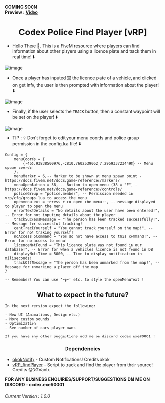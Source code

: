 **COMING SOON**
<br>
**Preview : [Video](https://youtu.be/XBZ9XU-3Qck)**

<h1 align="center">Codex Police Find Player [vRP] </h1>

* Hello There 👋. This is a FiveM resource where players can find information about other players using a licence plate and track them in real time! ⬇️

![image](https://user-images.githubusercontent.com/70026038/153661932-267b6eb6-9b33-470c-b455-f0666cf39947.png)

* Once a player has inputed ⌨️ the licence plate of a vehicle, and clicked on get info, the user is then prompted with information about the player! ⬇️

![image](https://user-images.githubusercontent.com/70026038/153661977-9e68f346-4a5b-4f63-92f9-71b1535da93f.png)

* Finally, if the user selects the `TRACK` button, then a constant waypoint will be set on the player! ⬇️

![image](https://user-images.githubusercontent.com/70026038/152690749-25fd4dfb-8da5-4f2d-882c-aba538344cb4.png)

* TIP : 💡 Don't forget to edit your menu coords and police group permission in the config.lua file! ⬇️

```
Config = {
    menuCoords = {
        {-455.93838500976,-2810.7602539062,7.2959337234498} -- Menu spawn coords!
    },
    menuMarker = 6,-- Marker to be shown at menu spawn point - https://docs.fivem.net/docs/game-references/markers/
    menuOpenButton = 38, -- Button to open menu (38 = "E") - https://docs.fivem.net/docs/game-references/controls/
    policeGroup = "police.member", -- Permission needed in vrp/cfg/groups.lua to access the menu
    openMenuText = "Press E to open the menu!", -- Message displayed to player to open the menu
    errorTextDetails = "No details about the user have been entered!", -- Error for not inputing details about the player
    trackSuccessMessage = "The person has been tracked successfully!", -- Message for successful tracking!
    cantTrackYourself = "You cannot track yourself on the map!", -- Error for not traking yourself!
    noAccessToCommand = "You do not have access to this command!", -- Error for no access to menu!
    licenceNotFound = "This licence plate was not found in our database!", -- Error for when a vehicles licence is not found in DB
    displayNotiTime = 5000, -- Time to display notification in miliseconds!
    trackOffMessage = "The person has been unmarked from the map!", -- Message for unmarking a player off the map!
}

-- Remember! You can use '~p~' etc. to style the openMenuText !

```

<h2 align="center">What to expect in the future?</h2>

```
In the next version expect the following:

- New UI (Animations, Design etc.)
- More custom sounds
- Optimization 
- See number of cars player owns

If you have any other suggestions add me on discord codex.exe#0001 !
```




<h3 align="center">Dependencies</h3>

* [okokNotify](https://forum.cfx.re/t/okoknotify-standalone-paid/3907758) - Custom Notifications! Credits okok
* [vRP_findPlayer](https://github.com/DGVaniX/vRP/tree/master/vrp_findPlayer) - Script to track and find the player from their source! Credits @DGVanix


**FOR ANY BUSINESS ENQUIRIES/SUPPORT/SUGGESTIONS DM ME ON DISCORD - codex.exe#0001**


<h6>Current Version : 1.0.0</h6>
